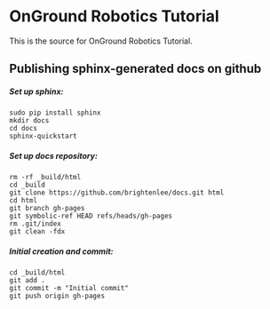 # OnGround Robotics Tutorial

This is the source for OnGround Robotics Tutorial.




Publishing sphinx-generated docs on github
------------------------------------------

##### Set up sphinx:
```
sudo pip install sphinx
mkdir docs
cd docs
sphinx-quickstart
```

##### Set up docs repository:
```
rm -rf _build/html
cd _build
git clone https://github.com/brightenlee/docs.git html
cd html
git branch gh-pages
git symbolic-ref HEAD refs/heads/gh-pages
rm .git/index
git clean -fdx
```

##### Initial creation and commit:
```
cd _build/html
git add .
git commit -m "Initial commit"
git push origin gh-pages
```
